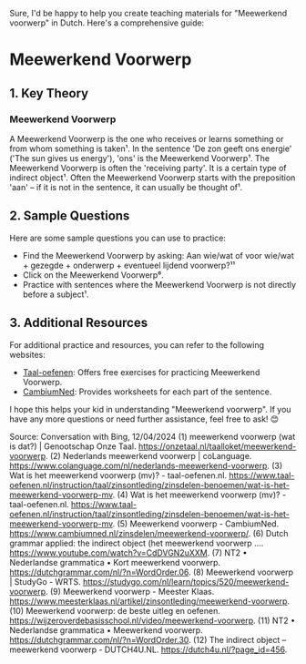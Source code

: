 
Sure, I'd be happy to help you create teaching materials for "Meewerkend voorwerp" in Dutch. Here's a comprehensive guide:
# Meewerkend Voorwerp 
## 1. Key Theory

### Meewerkend Voorwerp
A Meewerkend Voorwerp is the one who receives or learns something or from whom something is taken¹. In the sentence 'De zon geeft ons energie' ('The sun gives us energy'), 'ons' is the Meewerkend Voorwerp¹. The Meewerkend Voorwerp is often the 'receiving party'. It is a certain type of indirect object¹. Often the Meewerkend Voorwerp starts with the preposition 'aan' – if it is not in the sentence, it can usually be thought of¹.

## 2. Sample Questions

Here are some sample questions you can use to practice:

- Find the Meewerkend Voorwerp by asking: Aan wie/wat of voor wie/wat + gezegde + onderwerp + eventueel lijdend voorwerp?¹¹
- Click on the Meewerkend Voorwerp⁶.
- Practice with sentences where the Meewerkend Voorwerp is not directly before a subject¹.

## 3. Additional Resources
For additional practice and resources, you can refer to the following websites:
- [Taal-oefenen](^6^): Offers free exercises for practicing Meewerkend Voorwerp.
- [CambiumNed](^7^): Provides worksheets for each part of the sentence.

I hope this helps your kid in understanding "Meewerkend voorwerp". If you have any more questions or need further assistance, feel free to ask! 😊

Source: Conversation with Bing, 12/04/2024
(1) meewerkend voorwerp (wat is dat?) | Genootschap Onze Taal. https://onzetaal.nl/taalloket/meewerkend-voorwerp.
(2) Nederlands meewerkend voorwerp | coLanguage. https://www.colanguage.com/nl/nederlands-meewerkend-voorwerp.
(3) Wat is het meewerkend voorwerp (mv)? - taal-oefenen.nl. https://www.taal-oefenen.nl/instruction/taal/zinsontleding/zinsdelen-benoemen/wat-is-het-meewerkend-voorwerp-mv.
(4) Wat is het meewerkend voorwerp (mv)? - taal-oefenen.nl. https://www.taal-oefenen.nl/instruction/taal/zinsontleding/zinsdelen-benoemen/wat-is-het-meewerkend-voorwerp-mv.
(5) Meewerkend voorwerp - CambiumNed. https://www.cambiumned.nl/zinsdelen/meewerkend-voorwerp/.
(6) Dutch grammar applied: the indirect object (het meewerkend voorwerp .... https://www.youtube.com/watch?v=CdDVGN2uXXM.
(7) NT2 • Nederlandse grammatica • Kort meewerkend voorwerp. https://dutchgrammar.com/nl/?n=WordOrder.06.
(8) Meewerkend voorwerp | StudyGo - WRTS. https://studygo.com/nl/learn/topics/520/meewerkend-voorwerp.
(9) Meewerkend voorwerp - Meester Klaas. https://www.meesterklaas.nl/artikel/zinsontleding/meewerkend-voorwerp.
(10) Meewerkend voorwerp: de beste uitleg en oefenen. https://wijzeroverdebasisschool.nl/video/meewerkend-voorwerp.
(11) NT2 • Nederlandse grammatica • Meewerkend voorwerp. https://dutchgrammar.com/nl/?n=WordOrder.30.
(12) The indirect object – meewerkend voorwerp - DUTCH4U.NL. https://dutch4u.nl/?page_id=456.
